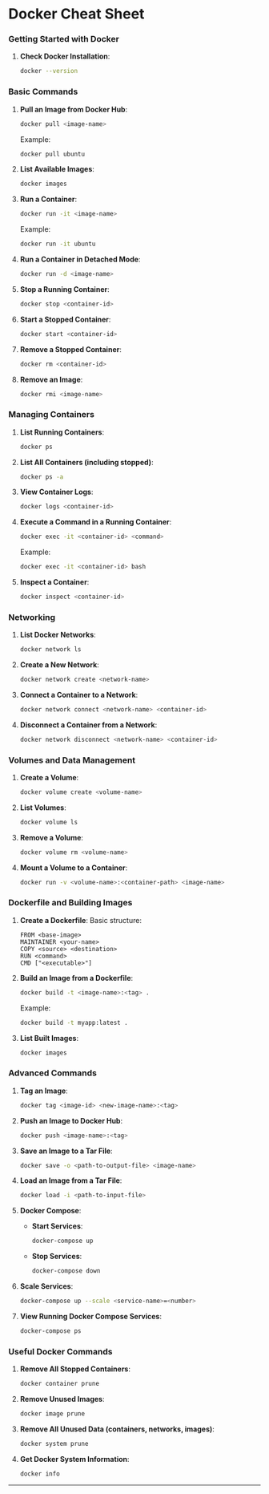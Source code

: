 # Docker Cheat Sheet

### **Getting Started with Docker**

1. **Check Docker Installation**:
    
    ```bash
    docker --version
    
    ```
    

### **Basic Commands**

1. **Pull an Image from Docker Hub**:
    
    ```bash
    docker pull <image-name>
    
    ```
    
    Example:
    
    ```bash
    docker pull ubuntu
    
    ```
    
2. **List Available Images**:
    
    ```bash
    docker images
    
    ```
    
3. **Run a Container**:
    
    ```bash
    docker run -it <image-name>
    
    ```
    
    Example:
    
    ```bash
    docker run -it ubuntu
    
    ```
    
4. **Run a Container in Detached Mode**:
    
    ```bash
    docker run -d <image-name>
    
    ```
    
5. **Stop a Running Container**:
    
    ```bash
    docker stop <container-id>
    
    ```
    
6. **Start a Stopped Container**:
    
    ```bash
    docker start <container-id>
    
    ```
    
7. **Remove a Stopped Container**:
    
    ```bash
    docker rm <container-id>
    
    ```
    
8. **Remove an Image**:
    
    ```bash
    docker rmi <image-name>
    
    ```
    

### **Managing Containers**

1. **List Running Containers**:
    
    ```bash
    docker ps
    
    ```
    
2. **List All Containers (including stopped)**:
    
    ```bash
    docker ps -a
    
    ```
    
3. **View Container Logs**:
    
    ```bash
    docker logs <container-id>
    
    ```
    
4. **Execute a Command in a Running Container**:
    
    ```bash
    docker exec -it <container-id> <command>
    
    ```
    
    Example:
    
    ```bash
    docker exec -it <container-id> bash
    
    ```
    
5. **Inspect a Container**:
    
    ```bash
    docker inspect <container-id>
    
    ```
    

### **Networking**

1. **List Docker Networks**:
    
    ```bash
    docker network ls
    
    ```
    
2. **Create a New Network**:
    
    ```bash
    docker network create <network-name>
    
    ```
    
3. **Connect a Container to a Network**:
    
    ```bash
    docker network connect <network-name> <container-id>
    
    ```
    
4. **Disconnect a Container from a Network**:
    
    ```bash
    docker network disconnect <network-name> <container-id>
    
    ```
    

### **Volumes and Data Management**

1. **Create a Volume**:
    
    ```bash
    docker volume create <volume-name>
    
    ```
    
2. **List Volumes**:
    
    ```bash
    docker volume ls
    
    ```
    
3. **Remove a Volume**:
    
    ```bash
    docker volume rm <volume-name>
    
    ```
    
4. **Mount a Volume to a Container**:
    
    ```bash
    docker run -v <volume-name>:<container-path> <image-name>
    
    ```
    

### **Dockerfile and Building Images**

1. **Create a Dockerfile**:
Basic structure:
    
    ```
    FROM <base-image>
    MAINTAINER <your-name>
    COPY <source> <destination>
    RUN <command>
    CMD ["<executable>"]
    
    ```
    
2. **Build an Image from a Dockerfile**:
    
    ```bash
    docker build -t <image-name>:<tag> .
    
    ```
    
    Example:
    
    ```bash
    docker build -t myapp:latest .
    
    ```
    
3. **List Built Images**:
    
    ```bash
    docker images
    
    ```
    

### **Advanced Commands**

1. **Tag an Image**:
    
    ```bash
    docker tag <image-id> <new-image-name>:<tag>
    
    ```
    
2. **Push an Image to Docker Hub**:
    
    ```bash
    docker push <image-name>:<tag>
    
    ```
    
3. **Save an Image to a Tar File**:
    
    ```bash
    docker save -o <path-to-output-file> <image-name>
    
    ```
    
4. **Load an Image from a Tar File**:
    
    ```bash
    docker load -i <path-to-input-file>
    
    ```
    
5. **Docker Compose**:
    - **Start Services**:
        
        ```bash
        docker-compose up
        
        ```
        
    - **Stop Services**:
        
        ```bash
        docker-compose down
        
        ```
        
6. **Scale Services**:
    
    ```bash
    docker-compose up --scale <service-name>=<number>
    
    ```
    
7. **View Running Docker Compose Services**:
    
    ```bash
    docker-compose ps
    
    ```
    

### **Useful Docker Commands**

1. **Remove All Stopped Containers**:
    
    ```bash
    docker container prune
    
    ```
    
2. **Remove Unused Images**:
    
    ```bash
    docker image prune
    
    ```
    
3. **Remove All Unused Data (containers, networks, images)**:
    
    ```bash
    docker system prune
    
    ```
    
4. **Get Docker System Information**:
    
    ```bash
    docker info
    
    ```
    

---
